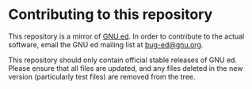 # Contributing to this repository

This repository is a mirror of [GNU ed](https://www.gnu.org/software/ed/). In order to contribute to the actual software, email the GNU ed mailing list at [bug-ed@gnu.org](mailto:bug-ed@gnu.org).

This repository should only contain official stable releases of GNU ed. Please ensure that all files are updated, and any files deleted in the new version (particularly test files) are removed from the tree.
